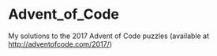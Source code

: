 # Advent_of_Code
My solutions to the 2017 Advent of Code puzzles
(available at http://adventofcode.com/2017/)
